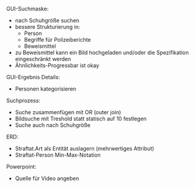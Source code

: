 GUI-Suchmaske:
  * nach Schuhgröße suchen
  * bessere Strukturierung in:
    * Person
    * Begriffe für Polizeiberichte
    * Beweismittel
  * zu Beweismittel kann ein Bild hochgeladen und/oder die Spezifikation eingeschränkt werden
  * Ähnlichkeits-Progressbar ist okay

GUI-Ergebnis Details:
  * Personen kategorisieren

Suchprozess:
  * Suche zusammenfügen mit OR (outer join)
  * Bildsuche mit Treshold statt statisch auf 10 festlegen
  * Suche auch nach Schuhgröße

ERD:
  * Straftat.Art als Entität auslagern (mehrwertiges Attribut)
  * Straftat-Person Min-Max-Notation

Powerpoint:
  * Quelle für Video angeben
